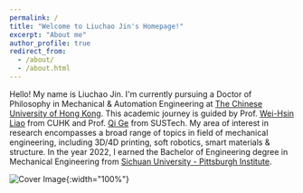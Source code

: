 ```yaml
---
permalink: /
title: "Welcome to Liuchao Jin's Homepage!"
excerpt: "About me"
author_profile: true
redirect_from:
  - /about/
  - /about.html
---
```


Hello! My name is Liuchao Jin. I'm currently pursuing a Doctor of Philosophy in Mechanical & Automation Engineering at [The Chinese University of Hong Kong](https://www.cuhk.edu.hk/english/index.html). This academic journey is guided by Prof. [Wei-Hsin Liao](https://www4.mae.cuhk.edu.hk/peoples/liao-wei-hsin/) from CUHK and Prof. [Qi Ge](https://faculty.sustech.edu.cn/?tagid=geq&iscss=1&snapid=1&orderby=date&go=1&lang=en) from SUSTech. My area of interest in research encompasses a broad range of topics in field of mechanical engineering, including 3D/4D printing, soft robotics, smart materials & structure. In the year 2022, I earned the Bachelor of Engineering degree in Mechanical Engineering from [Sichuan University - Pittsburgh Institute](https://scupi.scu.edu.cn/en/).

![Cover Image](/files/my_essay/jin2024machine_cover.jpg){:width="100%"}
